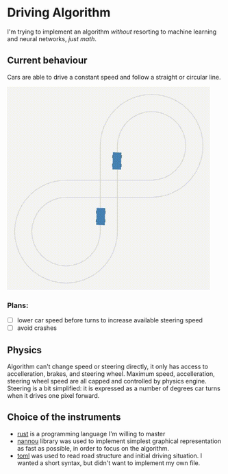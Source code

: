 # Driving Algorithm
I'm trying to implement an algorithm *without* resorting to machine learning and neural networks, *just math*.

## Current behaviour
Cars are able to drive a constant speed and follow a straight or circular line.

![Demonstrative animation](https://github.com/alexesmet/driving-algorithm/blob/main/demo.gif)

### Plans:
- [ ] lower car speed before turns to increase available steering speed
- [ ] avoid crashes

## Physics
Algorithm can't change speed or steering directly, it only has access to accelleration, brakes, and steering wheel. Maximum speed, accelleration, steering wheel speed are all capped and controlled by physics engine. Steering is a bit simplified: it is expressed as a number of degrees car turns when it drives one pixel forward.

## Choice of the instruments
 - [rust](https://www.rust-lang.org/) is a programming language I'm willing to master
 - [nannou](https://github.com/nannou-org/nannou) library was used to implement simplest graphical representation as fast as possible, in order to focus on the algorithm.
 - [toml](https://github.com/toml-rs/toml) was used to read road structure and initial driving situation. I wanted a short syntax, but didn't want to implement my own file.

